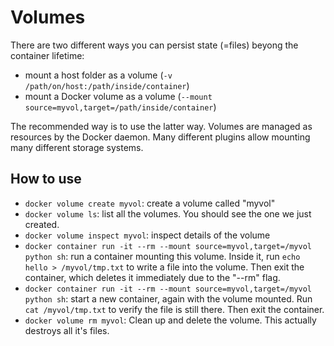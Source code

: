 # Volumes

There are two different ways you can persist state (=files) beyong the container lifetime:
- mount a host folder as a volume (`-v /path/on/host:/path/inside/container`)
- mount a Docker volume as a volume (`--mount source=myvol,target=/path/inside/container`)

The recommended way is to use the latter way.
Volumes are managed as resources by the Docker daemon.
Many different plugins allow mounting many different storage systems.

## How to use

- `docker volume create myvol`: create a volume called "myvol"
- `docker volume ls`: list all the volumes. You should see the one we just created.
- `docker volume inspect myvol`: inspect details of the volume
- `docker container run -it --rm --mount source=myvol,target=/myvol python sh`: run a container mounting this volume. Inside it, run `echo hello > /myvol/tmp.txt` to write a file into the volume. Then exit the container, which deletes it immediately due to the "--rm" flag.
- `docker container run -it --rm --mount source=myvol,target=/myvol python sh`: start a new container, again with the volume mounted. Run `cat /myvol/tmp.txt` to verify the file is still there. Then exit the container.
- `docker volume rm myvol`: Clean up and delete the volume. This actually destroys all it's files.


